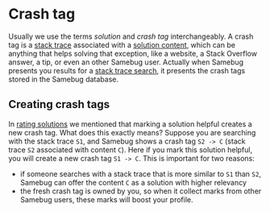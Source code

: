 # Crash tag

Usually we use the terms *solution* and *crash tag* interchangeably.
A crash tag is a [stack trace](/docs/stack-trace) associated with a [solution content](/docs/solution), which can be anything
that helps solving that exception, like a website, a Stack Overflow answer, a tip, or even
an other Samebug user. Actually when Samebug presents you results for a [stack trace search](/docs/search),
it presents the crash tags stored in the Samebug database.

## Creating crash tags

In [rating solutions](/docs/solution/rating-solutions) we mentioned that marking a solution helpful creates a new crash tag.
What does this exactly means? Suppose you are searching with the stack trace `S1`, and Samebug
shows a crash tag `S2 -> C` (stack trace `S2` associated with content `C`). Here if you mark
this solution helpful, you will create a new crash tag `S1 -> C`. This is important for two reasons:

- if someone searches with a stack trace that is more similar to `S1` than `S2`, Samebug can
offer the content `C` as a solution with higher relevancy
- the fresh crash tag is owned by you, so when it collect marks from other Samebug users,
these marks will boost your profile.
